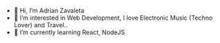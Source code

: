 - 👋 Hi, I’m Adrian Zavaleta
- 👀 I’m interested in Web Development, I love Electronic Music (Techno Lover) and Travel..
- 🌱 I’m currently learning React, NodeJS

<!---
Zavcorp/Zavcorp is a ✨ special ✨ repository because its `README.md` (this file) appears on your GitHub profile.
You can click the Preview link to take a look at your changes.
--->
